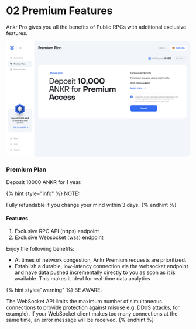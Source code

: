 # 02 Premium Features

Ankr Pro gives you all the benefits of Public RPCs with additional exclusive features.

![](../../.gitbook/assets/premium-plan.png)

### Premium Plan

Deposit 10000 ANKR for 1 year.

{% hint style="info" %}
NOTE:

Fully refundable if you change your mind within 3 days.
{% endhint %}

#### Features

1. Exclusive RPC API (https) endpoint
2. Exclusive Websocket (wss) endpoint

Enjoy the following benefits:

* At times of network congestion, Ankr Premium requests are prioritized.
* Establish a durable, low-latency connection via the websocket endpoint and have data pushed incrementally directly to you as soon as it is available. This makes it ideal for real-time data analytics

{% hint style="warning" %}
BE AWARE:

The WebSocket API limits the maximum number of simultaneous connections to provide protection against misuse e.g. DDoS attacks, for example). If your WebSocket client makes too many connections at the same time, an error message will be received.
{% endhint %}


